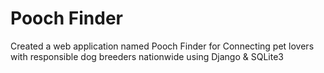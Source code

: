 # Pooch Finder
Created a web application named Pooch Finder for Connecting pet lovers with responsible dog breeders nationwide using Django &amp; SQLite3
